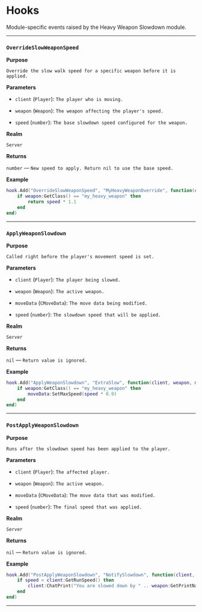 # Hooks

Module-specific events raised by the Heavy Weapon Slowdown module.

---

### `OverrideSlowWeaponSpeed`

**Purpose**

`Override the slow walk speed for a specific weapon before it is applied.`

**Parameters**

* `client` (`Player`): `The player who is moving.`

* `weapon` (`Weapon`): `The weapon affecting the player's speed.`

* `speed` (`number`): `The base slowdown speed configured for the weapon.`

**Realm**

`Server`

**Returns**

`number` — `New speed to apply. Return nil to use the base speed.`

**Example**

```lua
hook.Add("OverrideSlowWeaponSpeed", "MyHeavyWeaponOverride", function(client, weapon, speed)
    if weapon:GetClass() == "my_heavy_weapon" then
        return speed * 1.1
    end
end)
```

---

### `ApplyWeaponSlowdown`

**Purpose**

`Called right before the player's movement speed is set.`

**Parameters**

* `client` (`Player`): `The player being slowed.`

* `weapon` (`Weapon`): `The active weapon.`

* `moveData` (`CMoveData`): `The move data being modified.`

* `speed` (`number`): `The slowdown speed that will be applied.`

**Realm**

`Server`

**Returns**

`nil` — `Return value is ignored.`

**Example**

```lua
hook.Add("ApplyWeaponSlowdown", "ExtraSlow", function(client, weapon, moveData, speed)
    if weapon:GetClass() == "my_heavy_weapon" then
        moveData:SetMaxSpeed(speed * 0.9)
    end
end)
```

---

### `PostApplyWeaponSlowdown`

**Purpose**

`Runs after the slowdown speed has been applied to the player.`

**Parameters**

* `client` (`Player`): `The affected player.`

* `weapon` (`Weapon`): `The active weapon.`

* `moveData` (`CMoveData`): `The move data that was modified.`

* `speed` (`number`): `The final speed that was applied.`

**Realm**

`Server`

**Returns**

`nil` — `Return value is ignored.`

**Example**

```lua
hook.Add("PostApplyWeaponSlowdown", "NotifySlowdown", function(client, weapon, moveData, speed)
    if speed < client:GetRunSpeed() then
        client:ChatPrint("You are slowed down by " .. weapon:GetPrintName())
    end
end)
```

---

